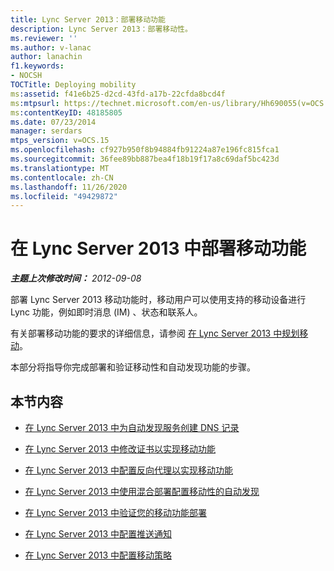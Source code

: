 ```yaml
---
title: Lync Server 2013：部署移动功能
description: Lync Server 2013：部署移动性。
ms.reviewer: ''
ms.author: v-lanac
author: lanachin
f1.keywords:
- NOCSH
TOCTitle: Deploying mobility
ms:assetid: f41e6b25-d2cd-43fd-a17b-22cfda8bcd4f
ms:mtpsurl: https://technet.microsoft.com/en-us/library/Hh690055(v=OCS.15)
ms:contentKeyID: 48185805
ms.date: 07/23/2014
manager: serdars
mtps_version: v=OCS.15
ms.openlocfilehash: cf927b950f8b94884fb91224a87e196fc815fca1
ms.sourcegitcommit: 36fee89bb887bea4f18b19f17a8c69daf5bc423d
ms.translationtype: MT
ms.contentlocale: zh-CN
ms.lasthandoff: 11/26/2020
ms.locfileid: "49429872"
---
```

# <a name="deploying-mobility-in-lync-server-2013"></a>在 Lync Server 2013 中部署移动功能

<div data-xmlns="http://www.w3.org/1999/xhtml">

<div class="topic" data-xmlns="http://www.w3.org/1999/xhtml" data-msxsl="urn:schemas-microsoft-com:xslt" data-cs="https://msdn.microsoft.com/">

<div data-asp="https://msdn2.microsoft.com/asp">



</div>

<div id="mainSection">

<div id="mainBody">

<span> </span>

_**主题上次修改时间：** 2012-09-08_

部署 Lync Server 2013 移动功能时，移动用户可以使用支持的移动设备进行 Lync 功能，例如即时消息 (IM) 、状态和联系人。

有关部署移动功能的要求的详细信息，请参阅 [在 Lync Server 2013 中规划移动](lync-server-2013-planning-for-mobility.md)。

本部分将指导你完成部署和验证移动性和自动发现功能的步骤。

<div>

## <a name="in-this-section"></a>本节内容

  - [在 Lync Server 2013 中为自动发现服务创建 DNS 记录](lync-server-2013-creating-dns-records-for-the-autodiscover-service.md)

  - [在 Lync Server 2013 中修改证书以实现移动功能](lync-server-2013-modifying-certificates-for-mobility.md)

  - [在 Lync Server 2013 中配置反向代理以实现移动功能](lync-server-2013-configuring-the-reverse-proxy-for-mobility.md)

  - [在 Lync Server 2013 中使用混合部署配置移动性的自动发现](lync-server-2013-configuring-autodiscover-for-mobility-with-hybrid-deployments.md)

  - [在 Lync Server 2013 中验证您的移动功能部署](lync-server-2013-verifying-your-mobility-deployment.md)

  - [在 Lync Server 2013 中配置推送通知](lync-server-2013-configuring-for-push-notifications.md)

  - [在 Lync Server 2013 中配置移动策略](lync-server-2013-configuring-mobility-policy.md)

</div>

</div>

<span> </span>

</div>

</div>

</div>


